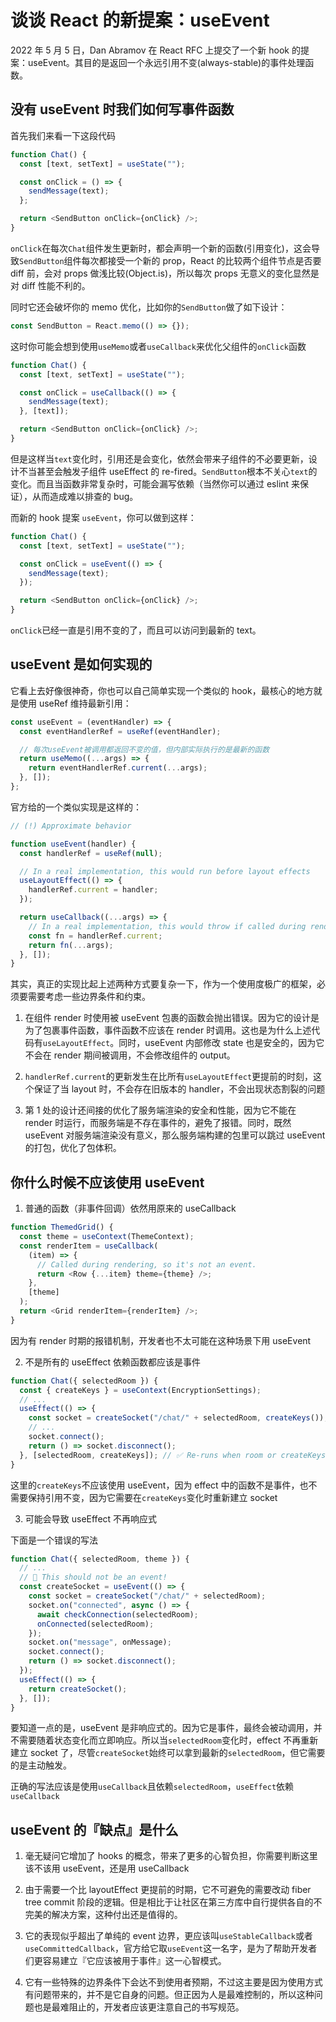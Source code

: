 # 谈谈 React 的新提案：useEvent

2022 年 5 月 5 日，Dan Abramov 在 React RFC 上提交了一个新 hook 的提案：useEvent。其目的是返回一个永远引用不变(always-stable)的事件处理函数。

## 没有 useEvent 时我们如何写事件函数

首先我们来看一下这段代码

```js
function Chat() {
  const [text, setText] = useState("");

  const onClick = () => {
    sendMessage(text);
  };

  return <SendButton onClick={onClick} />;
}
```

`onClick`在每次`Chat`组件发生更新时，都会声明一个新的函数(引用变化)，这会导致`SendButton`组件每次都接受一个新的 prop，React 的比较两个组件节点是否要 diff 前，会对 props 做浅比较(Object.is)，所以每次 props 无意义的变化显然是对 diff 性能不利的。

同时它还会破坏你的 memo 优化，比如你的`SendButton`做了如下设计：

```js
const SendButton = React.memo(() => {});
```

这时你可能会想到使用`useMemo`或者`useCallback`来优化父组件的`onClick`函数

```js
function Chat() {
  const [text, setText] = useState("");

  const onClick = useCallback(() => {
    sendMessage(text);
  }, [text]);

  return <SendButton onClick={onClick} />;
}
```

但是这样当`text`变化时，引用还是会变化，依然会带来子组件的不必要更新，设计不当甚至会触发子组件 useEffect 的 re-fired。`SendButton`根本不关心`text`的变化。而且当函数非常复杂时，可能会漏写依赖（当然你可以通过 eslint 来保证），从而造成难以排查的 bug。

而新的 hook 提案 `useEvent`，你可以做到这样：

```js
function Chat() {
  const [text, setText] = useState("");

  const onClick = useEvent(() => {
    sendMessage(text);
  });

  return <SendButton onClick={onClick} />;
}
```

`onClick`已经一直是引用不变的了，而且可以访问到最新的 text。

## useEvent 是如何实现的

它看上去好像很神奇，你也可以自己简单实现一个类似的 hook，最核心的地方就是使用 useRef 维持最新引用：

```js
const useEvent = (eventHandler) => {
  const eventHandlerRef = useRef(eventHandler);

  // 每次useEvent被调用都返回不变的值，但内部实际执行的是最新的函数
  return useMemo((...args) => {
    return eventHandlerRef.current(...args);
  }, []);
};
```

官方给的一个类似实现是这样的：

```js
// (!) Approximate behavior

function useEvent(handler) {
  const handlerRef = useRef(null);

  // In a real implementation, this would run before layout effects
  useLayoutEffect(() => {
    handlerRef.current = handler;
  });

  return useCallback((...args) => {
    // In a real implementation, this would throw if called during render
    const fn = handlerRef.current;
    return fn(...args);
  }, []);
}
```

其实，真正的实现比起上述两种方式要复杂一下，作为一个使用度极广的框架，必须要需要考虑一些边界条件和约束。

1. 在组件 render 时使用被 useEvent 包裹的函数会抛出错误。因为它的设计是为了包裹事件函数，事件函数不应该在 render 时调用。这也是为什么上述代码有`useLayoutEffect`。同时，useEvent 内部修改 state 也是安全的，因为它不会在 render 期间被调用，不会修改组件的 output。

2. `handlerRef.current`的更新发生在比所有`useLayoutEffect`更提前的时刻，这个保证了当 layout 时，不会存在旧版本的 handler，不会出现状态割裂的问题

3. 第 1 处的设计还间接的优化了服务端渲染的安全和性能，因为它不能在 render 时运行，而服务端是不存在事件的，避免了报错。同时，既然 useEvent 对服务端渲染没有意义，那么服务端构建的包里可以跳过 useEvent 的打包，优化了包体积。

## 你什么时候不应该使用 useEvent

1. 普通的函数（非事件回调）依然用原来的 useCallback

```js
function ThemedGrid() {
  const theme = useContext(ThemeContext);
  const renderItem = useCallback(
    (item) => {
      // Called during rendering, so it's not an event.
      return <Row {...item} theme={theme} />;
    },
    [theme]
  );
  return <Grid renderItem={renderItem} />;
}
```

因为有 render 时期的报错机制，开发者也不太可能在这种场景下用 useEvent

2. 不是所有的 useEffect 依赖函数都应该是事件

```js
function Chat({ selectedRoom }) {
  const { createKeys } = useContext(EncryptionSettings);
  // ...
  useEffect(() => {
    const socket = createSocket("/chat/" + selectedRoom, createKeys());
    // ...
    socket.connect();
    return () => socket.disconnect();
  }, [selectedRoom, createKeys]); // ✅ Re-runs when room or createKeys changes
}
```

这里的`createKeys`不应该使用 useEvent，因为 effect 中的函数不是事件，也不需要保持引用不变，因为它需要在`createKeys`变化时重新建立 socket

3. 可能会导致 useEffect 不再响应式

下面是一个错误的写法

```js
function Chat({ selectedRoom, theme }) {
  // ...
  // 🔴 This should not be an event!
  const createSocket = useEvent(() => {
    const socket = createSocket("/chat/" + selectedRoom);
    socket.on("connected", async () => {
      await checkConnection(selectedRoom);
      onConnected(selectedRoom);
    });
    socket.on("message", onMessage);
    socket.connect();
    return () => socket.disconnect();
  });
  useEffect(() => {
    return createSocket();
  }, []);
}
```

要知道一点的是，useEvent 是非响应式的。因为它是事件，最终会被动调用，并不需要随着状态变化而立即响应。所以当`selectedRoom`变化时，effect 不再重新建立 socket 了，尽管`createSocket`始终可以拿到最新的`selectedRoom`，但它需要的是主动触发。

正确的写法应该是使用`useCallback`且依赖`selectedRoom`，`useEffect`依赖`useCallback`

## useEvent 的『缺点』是什么

1. 毫无疑问它增加了 hooks 的概念，带来了更多的心智负担，你需要判断这里该不该用 useEvent，还是用 useCallback

2. 由于需要一个比 layoutEffect 更提前的时期，它不可避免的需要改动 fiber tree commit 阶段的逻辑。但是相比于让社区在第三方库中自行提供各自的不完美的解决方案，这种付出还是值得的。

3. 它的表现似乎超出了单纯的 event 边界，更应该叫`useStableCallback`或者`useCommittedCallback`，官方给它取`useEvent`这一名字，是为了帮助开发者们更容易建立『它应该被用于事件』这一心智模式。

4. 它有一些特殊的边界条件下会达不到使用者预期，不过这主要是因为使用方式有问题带来的，并不是它自身的问题。但正因为人是最难控制的，所以这种问题也是最难阻止的，开发者应该更注意自己的书写规范。
